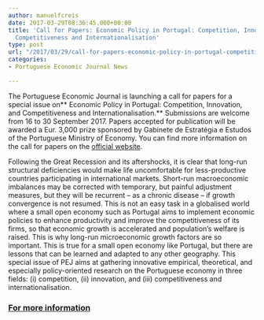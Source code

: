 ```yaml
---
author: manuelfcreis
date: 2017-03-29T08:36:45.000+00:00
title: 'Call for Papers: Economic Policy in Portugal: Competition, Innovation, and
  Competitiveness and Internationalisation'
type: post
url: "/2017/03/29/call-for-papers-economic-policy-in-portugal-competition-innovation-and-competitiveness-and-internationalisation/"
categories:
- Portuguese Economic Journal News

---
```

The Portuguese Economic Journal is launching a call for papers for a special issue on** Economic Policy in Portugal: Competition, Innovation, and Competitiveness and Internationalisation.** Submissions are welcome from 16 to 30 September 2017. Papers accepted for publication will be awarded a Eur. 3,000 prize sponsored by Gabinete de Estratégia e Estudos of the Portuguese Ministry of Economy. You can find more information on the call for papers on the [official website](https://pascal.iseg.ulisboa.pt/~pej/cfp2017.html).

Following the Great Recession and its aftershocks, it is clear that long-run structural deficiencies would make life uncomfortable for less-productive countries participating in international markets. Short-run macroeconomic imbalances may be corrected with temporary, but painful adjustment measures, but they will be recurrent – as a chronic disease – if growth convergence is not resumed. This is not an easy task in a globalised world where a small open economy such as Portugal aims to implement economic policies to enhance productivity and improve the competitiveness of its firms, so that economic growth is accelerated and population’s welfare is raised. This is why long-run microeconomic growth factors are so important. This is true for a small open economy like Portugal, but there are lessons that can be learned and adapted to any other geography. This special issue of PEJ aims at gathering innovative empirical, theoretical, and especially policy-oriented research on the Portuguese economy in three fields: (i) competition, (ii) innovation, and (iii) competitiveness and internationalisation.


### [For more information](https://pascal.iseg.ulisboa.pt/~pej/cfp2017.html)